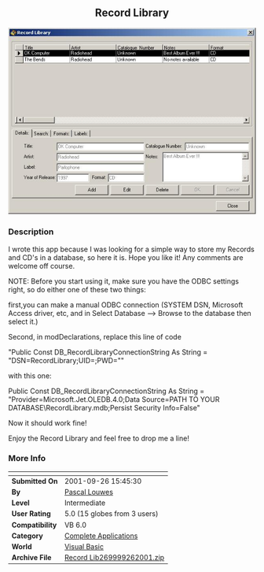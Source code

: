﻿<div align="center">

## Record Library

<img src="PIC2001926946215245.jpg">
</div>

### Description

I wrote this app because I was looking for a simple way to store my Records and CD's in a database, so here it is. Hope you like it! Any comments are welcome off course.

NOTE: Before you start using it, make sure you have the ODBC settings right, so do either one of these two things:

first,you can make a manual ODBC connection (SYSTEM DSN, Microsoft Access driver, etc, and in Select Database --> Browse to the database then select it.)

Second, in modDeclarations, replace this line of code

"Public Const DB_RecordLibraryConnectionString As String = "DSN=RecordLibrary;UID=;PWD=""

with this one:

Public Const DB_RecordLibraryConnectionString As String = "Provider=Microsoft.Jet.OLEDB.4.0;Data Source=PATH TO YOUR DATABASE\RecordLibrary.mdb;Persist Security Info=False"

Now it should work fine!

Enjoy the Record Library and feel free to drop me a line!
 
### More Info
 


<span>             |<span>
---                |---
**Submitted On**   |2001-09-26 15:45:30
**By**             |[Pascal Louwes](https://github.com/Planet-Source-Code/PSCIndex/blob/master/ByAuthor/pascal-louwes.md)
**Level**          |Intermediate
**User Rating**    |5.0 (15 globes from 3 users)
**Compatibility**  |VB 6\.0
**Category**       |[Complete Applications](https://github.com/Planet-Source-Code/PSCIndex/blob/master/ByCategory/complete-applications__1-27.md)
**World**          |[Visual Basic](https://github.com/Planet-Source-Code/PSCIndex/blob/master/ByWorld/visual-basic.md)
**Archive File**   |[Record Lib269999262001\.zip](https://github.com/Planet-Source-Code/pascal-louwes-record-library__1-27557/archive/master.zip)








